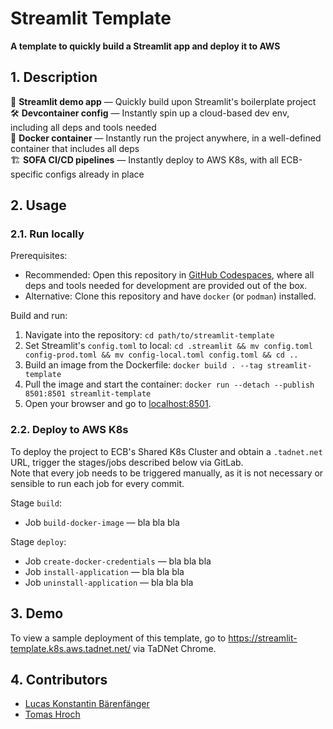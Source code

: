 # Streamlit Template

**A template to quickly build a Streamlit app and deploy it to AWS**

## 1. Description

🚀 **Streamlit demo app** — Quickly build upon Streamlit's boilerplate project<br>
🛠️ **Devcontainer config** — Instantly spin up a cloud-based dev env, including all deps and tools needed<br>
🐳 **Docker container** — Instantly run the project anywhere, in a well-defined container that includes all deps<br>
🏗️ **SOFA CI/CD pipelines** — Instantly deploy to AWS K8s, with all ECB-specific configs already in place

## 2. Usage

### 2.1. Run locally

Prerequisites:
- Recommended: Open this repository in [GitHub Codespaces](https://github.com/PRS-STD/codespace-sofa), where all deps and tools needed for development are provided out of the box.
- Alternative: Clone this repository and have `docker` (or `podman`) installed.

Build and run:
1. Navigate into the repository: `cd path/to/streamlit-template`
2. Set Streamlit's `config.toml` to local: `cd .streamlit && mv config.toml config-prod.toml && mv config-local.toml config.toml && cd ..`
3. Build an image from the Dockerfile: `docker build . --tag streamlit-template`
4. Pull the image and start the container: `docker run --detach --publish 8501:8501 streamlit-template`
5. Open your browser and go to [localhost:8501](localhost:8501).

### 2.2. Deploy to AWS K8s

To deploy the project to ECB's Shared K8s Cluster and obtain a `.tadnet.net` URL, trigger the stages/jobs described below via GitLab.<br>
Note that every job needs to be triggered manually, as it is not necessary or sensible to run each job for every commit.

Stage `build`:
- Job `build-docker-image` — bla bla bla

Stage `deploy`:
- Job `create-docker-credentials` — bla bla bla
- Job `install-application` — bla bla bla
- Job `uninstall-application` — bla bla bla

## 3. Demo

To view a sample deployment of this template, go to https://streamlit-template.k8s.aws.tadnet.net/ via TaDNet Chrome.

## 4. Contributors

* [Lucas Konstantin Bärenfänger](mailto:lucas_konstantin.barenfanger.external@ecb.europa.eu)
* [Tomas Hroch](mailto:tomas.hroch@ecb.europa.eu)
